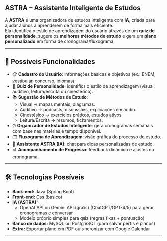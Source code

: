 ## ASTRA – Assistente Inteligente de Estudos

A **ASTRA** é uma organizadora de estudos inteligente com **IA**, criada para ajudar alunos a aprenderem de forma mais eficiente.  
Ela identifica o estilo de aprendizagem do usuário através de um **quiz de personalidade**, sugere os **melhores métodos de estudo** e gera um **plano personalizado** em forma de cronograma/fluxograma.

---

## 🚀 Possiveis Funcionalidades

- 📋 **Cadastro do Usuário**: informações básicas e objetivos (ex.: ENEM, vestibular, concurso, idiomas).
- 🧩 **Quiz de Personalidade**: identifica o estilo de aprendizagem (visual, auditivo, leitura/escrita ou cinestésico).
- 📚 **Sugestão de Métodos de Estudo**:
  - Visual → mapas mentais, diagramas.
  - Auditivo → podcasts, discussões, explicações em áudio.
  - Cinestésico → exercícios práticos, estudos ativos.
  - Leitura/Escrita → resumos, fichamentos.
- ⏰ **Organizador de Estudos Inteligente**: gera cronogramas semanais com base nas matérias e tempo disponível.
- 🗂 **Fluxograma de Aprendizagem**: visão gráfica do processo de estudo.
- 🤖 **Assistente ASTRA (IA)**: chat para dicas personalizadas de estudo.
- 📊 **Acompanhamento de Progresso**: feedback dinâmico e ajustes no cronograma.

---

## 🛠 Tecnologias Possíveis

- **Back-end:** Java (Spring Boot)  
- **Front-end:** Css (basico)  
- **IA (ASTRA):**  
  - OpenAI API ou Gemini API (gratis) (ChatGPT/GPT-4/5) para gerar cronogramas e conversar  
  - Modelo próprio simples para quiz (regras fixas + pontuação)  
- **Banco de dados:** MySQL ou PostgreSQL (para salvar perfis e planos)  
- **Extra:** Exportar plano em PDF ou sincronizar com Google Calendar  

---
